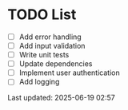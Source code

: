 # TODO List

- [ ] Add error handling
- [ ] Add input validation
- [ ] Write unit tests
- [ ] Update dependencies
- [ ] Implement user authentication
- [ ] Add logging

Last updated: 2025-06-19 02:57
